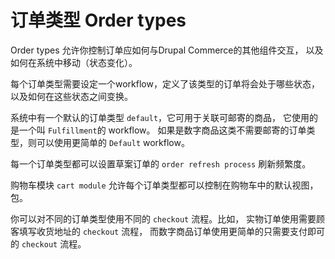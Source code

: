 # 订单类型 Order types

Order types 允许你控制订单应如何与Drupal Commerce的其他组件交互，
以及如何在系统中移动（状态变化）。

每个订单类型需要设定一个workflow，定义了该类型的订单将会处于哪些状态，
以及如何在这些状态之间变换。

系统中有一个默认的订单类型 `default`，它可用于关联可邮寄的商品，
它使用的是一个叫 `Fulfillment`的 workflow。
如果是数字商品这类不需要邮寄的订单类型，则可以使用更简单的 `Default` workflow。

每一个订单类型都可以设置草案订单的 `order refresh process` 刷新频繁度。

购物车模块 `cart module` 允许每个订单类型都可以控制在购物车中的默认视图，
包。

你可以对不同的订单类型使用不同的 `checkout` 流程。比如，
实物订单使用需要顾客填写收货地址的 `checkout` 流程，
而数字商品订单使用更简单的只需要支付即可的 `checkout` 流程。